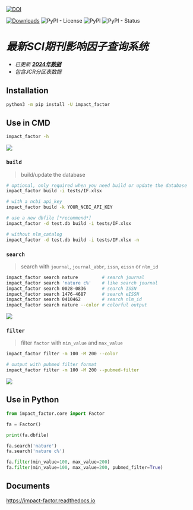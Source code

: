 [![DOI](https://zenodo.org/badge/DOI/10.5281/zenodo.7539859.svg)](https://doi.org/10.5281/zenodo.7539859)

[![Downloads](https://pepy.tech/badge/impact-factor)](https://pepy.tech/project/impact-factor)
![PyPI - License](https://img.shields.io/pypi/l/mi?style=plastic)
![PyPI](https://img.shields.io/pypi/v/impact_factor)
![PyPI - Status](https://img.shields.io/pypi/status/impact_factor)


# ***最新SCI期刊影响因子查询系统***
- *已更新 **[2024年数据](https://www.researchgate.net/publication/381580823_Journal_Citation_Reports_JCR_Impact_Factor_2024_PDF_Web_of_Science)***
- *包含JCR分区表数据*

## Installation
```bash
python3 -m pip install -U impact_factor
```

## Use in CMD
```bash
impact_factor -h
```
![](https://suqingdong.github.io/impact_factor/src/help.png)

### `build`
> build/update the database

```bash
# optional, only required when you need build or update the database
impact_factor build -i tests/IF.xlsx

# with a ncbi api_key
impact_factor build -k YOUR_NCBI_API_KEY

# use a new dbfile [*recommend*]
impact_factor -d test.db build -i tests/IF.xlsx

# without nlm_catalog
impact_factor -d test.db build -i tests/IF.xlsx -n
```

### `search`
> search with `journal`, `journal_abbr`, `issn`, `eissn` or `nlm_id`

```bash
impact_factor search nature         # search journal
impact_factor search 'nature c%'    # like search journal
impact_factor search 0028-0836      # search ISSN
impact_factor search 1476-4687      # search eISSN
impact_factor search 0410462        # search nlm_id
impact_factor search nature --color # colorful output
```

![](https://suqingdong.github.io/impact_factor/src/search.png)

### `filter`
> filter `factor` with `min_value` and `max_value`

```bash
impact_factor filter -m 100 -M 200 --color

# output with pubmed filter format
impact_factor filter -m 100 -M 200 --pubmed-filter
```

![](https://suqingdong.github.io/impact_factor/src/filter.png)

## Use in Python
```python
from impact_factor.core import Factor

fa = Factor()

print(fa.dbfile)

fa.search('nature')
fa.search('nature c%')

fa.filter(min_value=100, max_value=200)
fa.filter(min_value=100, max_value=200, pubmed_filter=True)
```

## Documents
https://impact-factor.readthedocs.io
